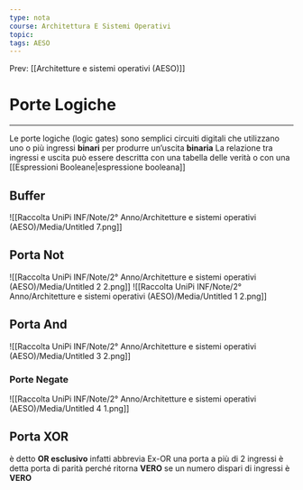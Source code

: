 ```yaml
---
type: nota
course: Architettura E Sistemi Operativi
topic: 
tags: AESO
---
```


Prev: [[Architetture e sistemi operativi (AESO)]]

# Porte Logiche
---
Le porte logiche (logic gates) sono semplici circuiti digitali che utilizzano uno o più ingressi **binari** per produrre un’uscita **binaria**
La relazione tra ingressi e uscita può essere descritta con una tabella delle verità o con una [[Espressioni Booleane|espressione booleana]]
## Buffer
![[Raccolta UniPi INF/Note/2° Anno/Architetture e sistemi operativi (AESO)/Media/Untitled 7.png]]

## Porta Not

![[Raccolta UniPi INF/Note/2° Anno/Architetture e sistemi operativi (AESO)/Media/Untitled 2 2.png]]
![[Raccolta UniPi INF/Note/2° Anno/Architetture e sistemi operativi (AESO)/Media/Untitled 1 2.png]]
## Porta And
![[Raccolta UniPi INF/Note/2° Anno/Architetture e sistemi operativi (AESO)/Media/Untitled 3 2.png]]

### Porte Negate

![[Raccolta UniPi INF/Note/2° Anno/Architetture e sistemi operativi (AESO)/Media/Untitled 4 1.png]]

## Porta XOR

è detto **OR esclusivo** infatti abbrevia Ex-OR una porta a più di 2 ingressi è detta porta di parità perché ritorna **VERO** se un numero dispari di ingressi è **VERO**
